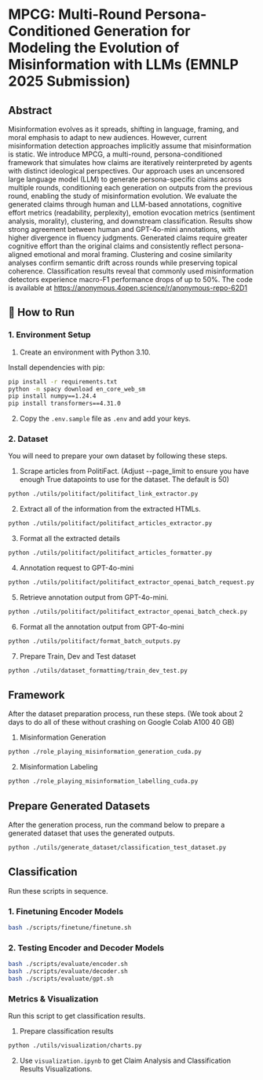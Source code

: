 # MPCG: Multi-Round Persona-Conditioned Generation for Modeling the Evolution of Misinformation with LLMs (EMNLP 2025 Submission)

## Abstract
Misinformation evolves as it spreads, shifting in language, framing, and moral emphasis to adapt to new audiences. However, current misinformation detection approaches implicitly assume that misinformation is static. We introduce MPCG, a multi-round, persona-conditioned framework that simulates how claims are iteratively reinterpreted by agents with distinct ideological perspectives. Our approach uses an uncensored large language model (LLM) to generate persona-specific claims across multiple rounds, conditioning each generation on outputs from the previous round, enabling the study of misinformation evolution. We evaluate the generated claims through human and LLM-based annotations, cognitive effort metrics (readability, perplexity), emotion evocation metrics (sentiment analysis, morality), clustering, and downstream classification. Results show strong agreement between human and GPT-4o-mini annotations, with higher divergence in fluency judgments. Generated claims require greater cognitive effort than the original claims and consistently reflect persona-aligned emotional and moral framing. Clustering and cosine similarity analyses confirm semantic drift across rounds while preserving topical coherence. Classification results reveal that commonly used misinformation detectors experience macro-F1 performance drops of up to 50%. The code is available at https://anonymous.4open.science/r/anonymous-repo-62D1

## 🚀 How to Run

### 1. Environment Setup
1. Create an environment with Python 3.10.

Install dependencies with pip:
```bash
pip install -r requirements.txt
python -m spacy download en_core_web_sm
pip install numpy==1.24.4
pip install transformers==4.31.0
```

2. Copy the `.env.sample` file as `.env` and add your keys.

### 2. Dataset 
You will need to prepare your own dataset by following these steps.

1. Scrape articles from PolitiFact. (Adjust --page_limit to ensure you have enough True datapoints to use for the dataset. The default is 50)
```bash
python ./utils/politifact/politifact_link_extractor.py 
```

2. Extract all of the information from the extracted HTMLs.
```bash
python ./utils/politifact/politifact_articles_extractor.py
```

3. Format all the extracted details
```bash
python ./utils/politifact/politifact_articles_formatter.py
```

4. Annotation request to GPT-4o-mini
```bash
python ./utils/politifact/politifact_extractor_openai_batch_request.py
```

5. Retrieve annotation output from GPT-4o-mini.
```bash
python ./utils/politifact/politifact_extractor_openai_batch_check.py
```

6. Format all the annotation output from GPT-4o-mini
```bash
python ./utils/politifact/format_batch_outputs.py
```

7. Prepare Train, Dev and Test dataset 
```bash
python ./utils/dataset_formatting/train_dev_test.py
```

## Framework
After the dataset preparation process, run these steps. (We took about 2 days to do all of these without crashing on Google Colab A100 40 GB)

1. Misinformation Generation
```bash
python ./role_playing_misinformation_generation_cuda.py
```

2. Misinformation Labeling
```bash
python ./role_playing_misinformation_labelling_cuda.py
```

## Prepare Generated Datasets
After the generation process, run the command below to prepare a generated dataset that uses the generated outputs.
```bash
python ./utils/generate_dataset/classification_test_dataset.py
```

## Classification 
Run these scripts in sequence.

### 1. Finetuning Encoder Models
```bash
bash ./scripts/finetune/finetune.sh
```

### 2. Testing Encoder and Decoder Models
```bash
bash ./scripts/evaluate/encoder.sh
bash ./scripts/evaluate/decoder.sh
bash ./scripts/evaluate/gpt.sh
```

### Metrics & Visualization
Run this script to get classification results.
1. Prepare classification results
```bash
python ./utils/visualization/charts.py
```
2. Use `visualization.ipynb` to get Claim Analysis and Classification Results Visualizations.





